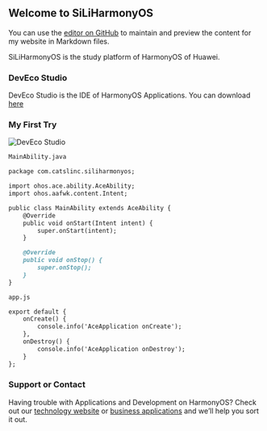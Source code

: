## Welcome to SiLiHarmonyOS

You can use the [editor on GitHub](https://github.com/SiLiHarmonyOS/SiLiHarmonyOS/edit/gh-pages/index.md) to maintain and preview the content for my website in Markdown files.

SiLiHarmonyOS is the study platform of HarmonyOS of Huawei.

### DevEco Studio

DevEco Studio is the IDE of HarmonyOS Applications. You can download [here](https://developer.harmonyos.com/en/develop/deveco-studio)

### My First Try 

![DevEco Studio](https://gitee.com/theforage/catslinc/raw/master/picbed/DevEcoStudio.png)

```markdown
MainAbility.java

package com.catslinc.siliharmonyos;

import ohos.ace.ability.AceAbility;
import ohos.aafwk.content.Intent;

public class MainAbility extends AceAbility {
    @Override
    public void onStart(Intent intent) {
        super.onStart(intent);
    }

    @Override
    public void onStop() {
        super.onStop();
    }
}
```

```markdown
app.js

export default {
    onCreate() {
        console.info('AceApplication onCreate');
    },
    onDestroy() {
        console.info('AceApplication onDestroy');
    }
};
```

### Support or Contact

Having trouble with Applications and Development on HarmonyOS? Check out our [technology website](https://www.catslinc.com/) or [business applications](https://www.theforage.cn) and we’ll help you sort it out.

